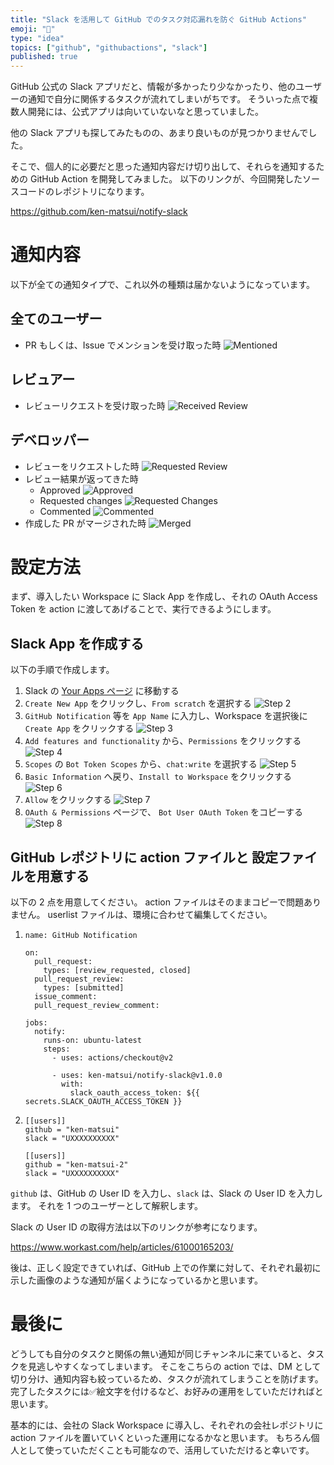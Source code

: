 ```yaml
---
title: "Slack を活用して GitHub でのタスク対応漏れを防ぐ GitHub Actions"
emoji: "🤖"
type: "idea"
topics: ["github", "githubactions", "slack"]
published: true
---
```


GitHub 公式の Slack アプリだと、情報が多かったり少なかったり、他のユーザーの通知で自分に関係するタスクが流れてしまいがちです。
そういった点で複数人開発には、公式アプリは向いていないなと思っていました。

他の Slack アプリも探してみたものの、あまり良いものが見つかりませんでした。

そこで、個人的に必要だと思った通知内容だけ切り出して、それらを通知するための GitHub Action を開発してみました。
以下のリンクが、今回開発したソースコードのレポジトリになります。

https://github.com/ken-matsui/notify-slack

# 通知内容

以下が全ての通知タイプで、これ以外の種類は届かないようになっています。

## 全てのユーザー

* PR もしくは、Issue でメンションを受け取った時
  ![Mentioned](/images/notify-slack-action/mentioned.png)

## レビュアー

* レビューリクエストを受け取った時
  ![Received Review](/images/notify-slack-action/received-review.png)

## デベロッパー

* レビューをリクエストした時
  ![Requested Review](/images/notify-slack-action/requested-review.png)
* レビュー結果が返ってきた時
  * Approved
    ![Approved](/images/notify-slack-action/approved.png)
  * Requested changes
    ![Requested Changes](/images/notify-slack-action/requested-changes.png)
  * Commented
    ![Commented](/images/notify-slack-action/commented.png)
* 作成した PR がマージされた時
  ![Merged](/images/notify-slack-action/merged.png)

# 設定方法

まず、導入したい Workspace に Slack App を作成し、それの OAuth Access Token を action に渡してあげることで、実行できるようにします。

## Slack App を作成する

以下の手順で作成します。

1. Slack の [Your Apps ページ](https://api.slack.com/apps) に移動する
2. `Create New App` をクリックし、`From scratch` を選択する
   ![Step 2](/images/notify-slack-action/step2.png)
3. `GitHub Notification` 等を `App Name` に入力し、Workspace を選択後に `Create App` をクリックする
   ![Step 3](/images/notify-slack-action/step3.png)
4. `Add features and functionality` から、`Permissions` をクリックする
   ![Step 4](/images/notify-slack-action/step4.png)
5. `Scopes` の `Bot Token Scopes` から、`chat:write` を選択する
   ![Step 5](/images/notify-slack-action/step5.png)
6. `Basic Information` へ戻り、`Install to Workspace` をクリックする
   ![Step 6](/images/notify-slack-action/step6.png)
7. `Allow` をクリックする
   ![Step 7](/images/notify-slack-action/step7.png)
8. `OAuth & Permissions` ページで、 `Bot User OAuth Token` をコピーする
   ![Step 8](/images/notify-slack-action/step8.png)

## GitHub レポジトリに action ファイルと 設定ファイルを用意する

以下の 2 点を用意してください。
action ファイルはそのままコピーで問題ありません。
userlist ファイルは、環境に合わせて編集してください。

1. ```yaml: .github/workflows/notify-slack.yml
   name: GitHub Notification

   on:
     pull_request:
       types: [review_requested, closed]
     pull_request_review:
       types: [submitted]
     issue_comment:
     pull_request_review_comment:

   jobs:
     notify:
       runs-on: ubuntu-latest
       steps:
         - uses: actions/checkout@v2

         - uses: ken-matsui/notify-slack@v1.0.0
           with:
             slack_oauth_access_token: ${{ secrets.SLACK_OAUTH_ACCESS_TOKEN }}
    ```
2. ```toml: .github/userlist.toml
   [[users]]
   github = "ken-matsui"
   slack = "UXXXXXXXXXX"

   [[users]]
   github = "ken-matsui-2"
   slack = "UXXXXXXXXXX"
   ```

`github` は、GitHub の User ID を入力し、`slack` は、Slack の User ID を入力します。
それを 1 つのユーザーとして解釈します。

Slack の User ID の取得方法は以下のリンクが参考になります。

https://www.workast.com/help/articles/61000165203/

後は、正しく設定できていれば、GitHub 上での作業に対して、それぞれ最初に示した画像のような通知が届くようになっているかと思います。

# 最後に

どうしても自分のタスクと関係の無い通知が同じチャンネルに来ていると、タスクを見逃しやすくなってしまいます。
そこをこちらの action では、DM として切り分け、通知内容も絞っているため、タスクが流れてしまうことを防げます。
完了したタスクには✅絵文字を付けるなど、お好みの運用をしていただければと思います。

基本的には、会社の Slack Workspace に導入し、それぞれの会社レポジトリに action ファイルを置いていくといった運用になるかなと思います。
もちろん個人として使っていただくことも可能なので、活用していただけると幸いです。
